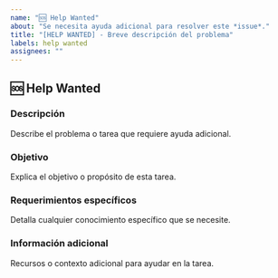 ```yaml
---
name: "🆘 Help Wanted"
about: "Se necesita ayuda adicional para resolver este *issue*."
title: "[HELP WANTED] - Breve descripción del problema"
labels: help wanted
assignees: ""
---
```


## 🆘 Help Wanted

### Descripción
Describe el problema o tarea que requiere ayuda adicional.

### Objetivo
Explica el objetivo o propósito de esta tarea.

### Requerimientos específicos
Detalla cualquier conocimiento específico que se necesite.

### Información adicional
Recursos o contexto adicional para ayudar en la tarea.
